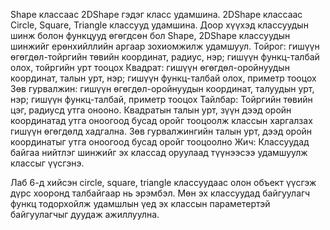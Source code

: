 Shape классаас 2DShape гэдэг класс удамшина. 2DShape классаас Circle, Square, Triangle классууд удамшина. Доор хүүхэд классуудын шинж болон функцууд өгөгдсөн бол Shape, 2DShape классуудын шинжийг ерөнхийллийн аргаар зохиомжилж удамшуул.
Тойрог:
    гишүүн өгөгдөл-тойргийн төвийн координат, радиус, нэр;
    гишүүн функц-талбай олох, тойргийн урт тооцох
Квадрат:
    гишүүн өгөгдөл-оройнуудын координат, талын урт, нэр;
    гишүүн функц-талбай олох, приметр тооцох
Зөв гурвалжин:
    гишүүн өгөгдөл-оройнуудын координат, талуудын урт, нэр;
    гишүүн функц-талбай, приметр тооцох
Тайлбар:
    Тойргийн төвийн цэг, радиусд утга онооно.
    Квадратын талын урт, зүүн дээд оройн координатад утга оноогоод бусад оройг тооцоолж классын харгалзах гишүүн өгөгдөлд хадгална.
    Зөв гурвалжингийн талын урт, дээд оройн координатыг утга оноогоод бусад оройг тооцоолно
Жич: Классуудад байгаа нийтлэг шинжийг эх классад оруулаад түүнээсээ удамшуулж  классыг үүсгэнэ.

Лаб 6-д хийсэн circle, square, triangle классуудаас олон объект үүсгэж дүрс хооронд талбайгаар нь эрэмбэл. Мөн эх классуудад байгуулагч функц тодорхойлж удамшлын үед эх классын параметертэй байгуулагчыг дуудаж ажиллуулна.